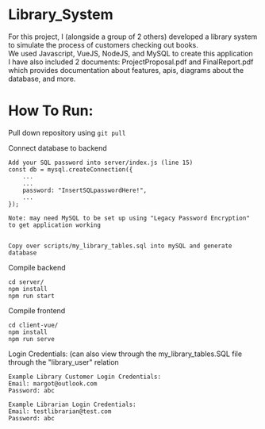 # Library_System

For this project, I (alongside a group of 2 others) developed a library system to simulate the process of customers checking out books. <br />
We used Javascript, VueJS, NodeJS, and MySQL to create this application <br />
I have also included 2 documents: ProjectProposal.pdf and FinalReport.pdf which provides documentation about features, apis, diagrams about the database, and more. 

# How To Run: 

Pull down repository using 
```git pull```

Connect database to backend
```
Add your SQL password into server/index.js (line 15)
const db = mysql.createConnection({
	...
	...
	password: "InsertSQLpasswordHere!",
	...
});

Note: may need MySQL to be set up using "Legacy Password Encryption" to get application working


Copy over scripts/my_library_tables.sql into mySQL and generate database
```

Compile backend
```
cd server/
npm install
npm run start
```

Compile frontend
```
cd client-vue/
npm install
npm run serve
```

Login Credentials: (can also view through the my_library_tables.SQL file through the "library_user" relation

```
Example Library Customer Login Credentials:
Email: margot@outlook.com
Password: abc
```

```
Example Librarian Login Credentials:
Email: testlibrarian@test.com
Password: abc
```

